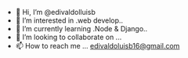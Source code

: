 - 👋 Hi, I’m @edivaldolluisb
- 👀 I’m interested in .web develop..
- 🌱 I’m currently learning .Node & Django..
- 💞️ I’m looking to collaborate on ...
- 📫 How to reach me ... edivaldoluisb16@gmail.com

<!---
edivaldolluisb/edivaldolluisb is a ✨ special ✨ repository because its `README.md` (this file) appears on your GitHub profile.
You can click the Preview link to take a look at your changes.
--->
